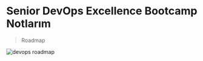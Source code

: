 # Senior DevOps Excellence Bootcamp Notlarım 


> Roadmap



![devops roadmap](https://github.com/nakzoo/senior-devops1/assets/73391169/9b71b6d4-3160-4e7c-aa8c-ad76c98f20b1)
